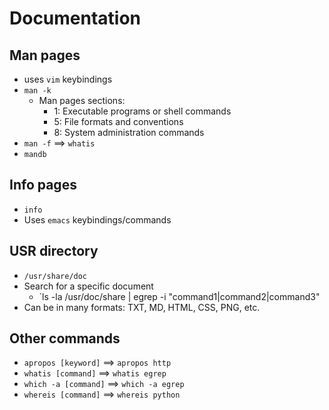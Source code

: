 # Documentation

## Man pages

- uses `vim` keybindings
- `man -k`
  - Man pages sections:
    - 1: Executable programs or shell commands
    - 5: File formats and conventions
    - 8: System administration commands
- `man -f` ==> `whatis`
- `mandb`

## Info pages

- `info`
- Uses `emacs` keybindings/commands

## USR directory

- `/usr/share/doc`
- Search for a specific document
  - `ls -la /usr/doc/share | egrep -i "command1|command2|command3"
- Can be in many formats: TXT, MD, HTML, CSS, PNG, etc.

## Other commands

- `apropos [keyword]`  ==> `apropos http`
- `whatis [command]`   ==> `whatis egrep`
- `which -a [command]` ==> `which -a egrep`
- `whereis [command]`  ==> `whereis python`
